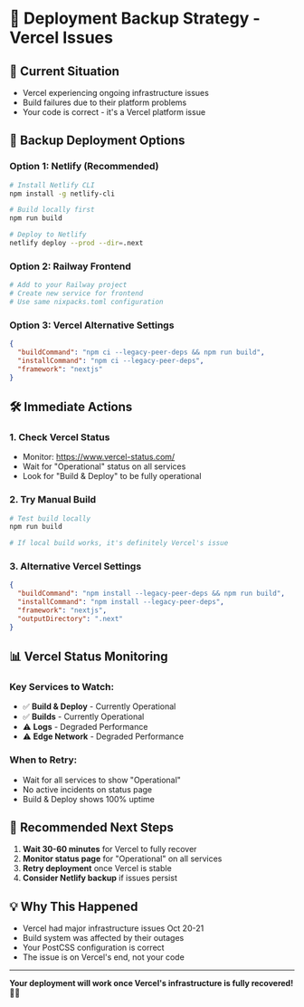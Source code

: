 # 🚀 **Deployment Backup Strategy - Vercel Issues**

## 🚨 **Current Situation**
- Vercel experiencing ongoing infrastructure issues
- Build failures due to their platform problems
- Your code is correct - it's a Vercel platform issue

## 🎯 **Backup Deployment Options**

### **Option 1: Netlify (Recommended)**
```bash
# Install Netlify CLI
npm install -g netlify-cli

# Build locally first
npm run build

# Deploy to Netlify
netlify deploy --prod --dir=.next
```

### **Option 2: Railway Frontend**
```bash
# Add to your Railway project
# Create new service for frontend
# Use same nixpacks.toml configuration
```

### **Option 3: Vercel Alternative Settings**
```json
{
  "buildCommand": "npm ci --legacy-peer-deps && npm run build",
  "installCommand": "npm ci --legacy-peer-deps",
  "framework": "nextjs"
}
```

## 🛠️ **Immediate Actions**

### **1. Check Vercel Status**
- Monitor: https://www.vercel-status.com/
- Wait for "Operational" status on all services
- Look for "Build & Deploy" to be fully operational

### **2. Try Manual Build**
```bash
# Test build locally
npm run build

# If local build works, it's definitely Vercel's issue
```

### **3. Alternative Vercel Settings**
```json
{
  "buildCommand": "npm install --legacy-peer-deps && npm run build",
  "installCommand": "npm install --legacy-peer-deps",
  "framework": "nextjs",
  "outputDirectory": ".next"
}
```

## 📊 **Vercel Status Monitoring**

### **Key Services to Watch:**
- ✅ **Build & Deploy** - Currently Operational
- ✅ **Builds** - Currently Operational  
- ⚠️ **Logs** - Degraded Performance
- ⚠️ **Edge Network** - Degraded Performance

### **When to Retry:**
- Wait for all services to show "Operational"
- No active incidents on status page
- Build & Deploy shows 100% uptime

## 🎯 **Recommended Next Steps**

1. **Wait 30-60 minutes** for Vercel to fully recover
2. **Monitor status page** for "Operational" on all services
3. **Retry deployment** once Vercel is stable
4. **Consider Netlify backup** if issues persist

## 💡 **Why This Happened**

- Vercel had major infrastructure issues Oct 20-21
- Build system was affected by their outages
- Your PostCSS configuration is correct
- The issue is on Vercel's end, not your code

---

**Your deployment will work once Vercel's infrastructure is fully recovered!** 🚀✨

